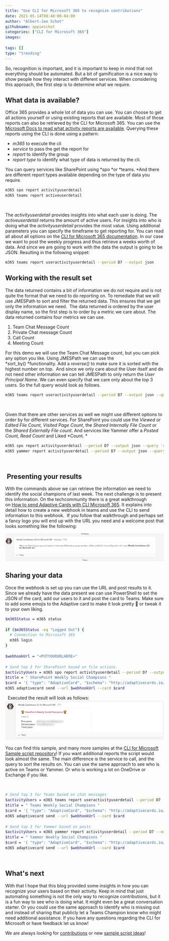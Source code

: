 ```yaml
---
title: "Use CLI for Microsoft 365 to recognize contributions"
date: 2021-05-14T08:40:00-04:00
author: "Albert-Jan Schot"
githubname: appieschot
categories: ["CLI for Microsoft 365"]
images:

tags: []
type: "trending"
---
```


So, recognition is important, and it is important to keep in mind that
not everything should be automated. But a bit of gamification is a nice
way to show people how they interact with different services. When
considering this approach, the first step is to determine what we
require. 

## What data is available?  

Office 365 provides a whole lot of data you can use. You can choose to
get all actions yourself or using existing reports that are available.
Most of those reports can also be retrieved by the CLI for Microsoft
365. You can use the [Microsoft Docs to read what activity reports are
available](https://docs.microsoft.com/microsoft-365/admin/activity-reports/activity-reports?view=o365-worldwide "Microsoft Docs to read what activity reports are available").
Querying these reports using the CLI is done using a pattern: 

-   *m365* to execute the cli
-   *service* to pass the get the report for
-   *report* to identify the group 
-   *report type* to identify what type of data is returned by the cli. 

You can query services like SharePoint using *spo *or *teams. *And there
are different report types available depending on the type of data you
require. 
 

```bash
m365 spo report activityuserdetail
m365 teams report activeuserdetail 
```
 

The *activityuserdetail* provides insights into what each user is doing.
The *activeuserdetail* returns the amount of active users. For insights
into who is doing what the *activityuserdetail* provides the most value.
Using additional parameters you can specify the timeframe to get
reporting for. You can read all about all options on the [CLI for
Microsoft 365
documentation](https://pnp.github.io/cli-microsoft365/cmd/tenant/report/report-activeusercounts/ "CLI for Microsoft 365 documentation").
In our case we want to post the weekly progress and thus retrieve a
weeks worth of data. And since we are going to work with the data the
output is going to be JSON. Resulting in the following snippet: 

```bash
m365 teams report useractivityuserdetail --period D7 --output json
```

## Working with the result set 

The data returned contains a bit of information we do not require and is
not quite the format that we need to do reporting on. To remediate that
we will use JMESPath to sort and filter the returned data. This ensures
that we get only the information we need. 
The data returned is ordered by the user display name, so the first step
is to order by a metric we care about. The data returned contains four
metrics we can use.

1.  Team Chat Message Count
2.  Private Chat message Count
3.  Call Count
4.  Meeting Count

For this demo we will use the Team Chat Message count, but you can pick
any option you like. Using JMESPath we can use the
*sort_by() *functionality. Add a *reverse()* to make sure it is sorted
with the highest number on top.  And since we only care about the User
itself and do not need other information we can tell JMESPath to only
return the *User Principal Name*. We can even specify that we care only
about the top 3 users. So the full query would look as follows. 
 

```bash
m365 teams report useractivityuserdetail --period D7 --output json --query 'reverse(sort_by(@, &\"Team Chat Message Count\")) | [0:3].\"User Principal Name\"'
```
 

Given that there are other services as well we might use different
options to order by for different services. For SharePoint you could use
the *Viewed or Edited File Count*, *Visited Page Count*, the *Shared
Internally File Count* or the *Shared Externally File count*. And
services like Yammer offer a *Posted Count, Read Count* and Liked
*Count. *
 

```bash
m365 spo report activityuserdetail --period D7 --output json --query 'reverse(sort_by(@, &\"Viewed Or Edited File Count\")) | [0:3].\"User Principal Name\"'
m365 yammer report activityuserdetail --period D7 --output json --query 'reverse(sort_by(@, &\"Posted Count\")) | [0:3].\"User Principal Name\"'
```
 

##  Presenting your results 

With the commands above we can retrieve the information we need to
identify the social champions of last week. The next challenge is to
present this information. On the techcommunity there is a great
walkthrough on [How to send Adaptive Cards with CLI Microsoft
365](https://techcommunity.microsoft.com/t5/microsoft-365-pnp-blog/how-to-send-adaptive-cards-with-cli-microsoft-365/ba-p/2143466 "How to send Adaptive Cards with CLI Microsoft 365").
It explains into detail how to create a new webhook in teams and use the
CLI to send information to this webhook.  If you follow that walkthrough
and perhaps set a fancy logo you will end up with the URL you need and a
welcome post that looks something like the following: 

![social-webhook.png](images/social-webhook.png)

## Sharing your data 

Once the webhook is set up you can use the URL and post results to it.
Since we already have the data present we can use PowerShell to set the
JSON of the card, add our users to it and post the card to Teams. Make
sure to add some emojis to the Adaptive card to make it look pretty 🦾
or tweak it to your own liking. 
 
```bash
$m365Status = m365 status

if ($m365Status -eq "Logged Out") {
  # Connection to Microsoft 365
  m365 login
}

$webhookUrl = "<PUTYOURURLHERE>"

# Send top 3 for SharePoint based on file actions.
$activityUsers = m365 spo report activityuserdetail --period D7 --output json --query 'reverse(sort_by(@, &"Viewed Or Edited File Count")) | [0:3]."User Principal Name"' | ConvertFrom-Json
$title = " SharePoint Weekly Social Champions "
$card = '{ "type": "AdaptiveCard", "$schema": "http://adaptivecards.io/schemas/adaptive-card.json", "version": "1.2", "body": [  {  "type": "TextBlock",  "text": "'+$($title)+'",  "wrap": true,  "size": "Medium",  "weight": "Bolder",  "color": "Attention"  },  {  "type": "TextBlock",  "wrap": true,  "text": "Week '+$(get-date -UFormat %V)+'",  "fontType": "Default",  "size": "Small",  "weight": "Lighter",  "isSubtle": true  },  {  "type": "FactSet",  "facts": [   {   "title": "First place",   "value": "'+$($activityUsers[0])+'"   },   {   "title": "Second place",   "value": "'+$($activityUsers[1])+'"   },   {   "title": "Third place",   "value": "'+$($activityUsers[2])+'"   }  ]  } ] }'
m365 adaptivecard send --url $webhookUrl --card $card
```
 
Executed the result will look as follows:  
![2021-07-29_17-51-58.png](images/2021-07-29_17-51-58.png)


You can find this sample, and many more samples at the [CLI for
Microsoft Sample script
repository](https://pnp.github.io/cli-microsoft365/sample-scripts/ "CLI for Microsoft Sample script repository")!
If you want additional reports the script would look almost the same.
The main difference is the service to call, and the query to sort the
results on. You can use the same approach to see who is active on Teams
or Yammer. Or who is working a lot on OneDrive or Exchange if you like. 

 

```bash
# Send top 3 for Teams based on chat messages
$activityUsers = m365 teams report useractivityuserdetail --period D7 --output json --query 'reverse(sort_by(@, &"Team Chat Message Count")) | [0:3]."User Principal Name"' | ConvertFrom-Json
$title = " Teams Weekly Social Champions "
$card = '{ "type": "AdaptiveCard", "$schema": "http://adaptivecards.io/schemas/adaptive-card.json", "version": "1.2", "body": [  {  "type": "TextBlock",  "text": "'+$($title)+'",  "wrap": true,  "size": "Medium",  "weight": "Bolder",  "color": "Attention"  },  {  "type": "TextBlock",  "wrap": true,  "text": "Week '+$(get-date -UFormat %V)+'",  "fontType": "Default",  "size": "Small",  "weight": "Lighter",  "isSubtle": true  },  {  "type": "FactSet",  "facts": [   {   "title": "First place",   "value": "'+$($activityUsers[0])+'"   },   {   "title": "Second place",   "value": "'+$($activityUsers[1])+'"   },   {   "title": "Third place",   "value": "'+$($activityUsers[2])+'"   }  ]  } ] }'
m365 adaptivecard send --url $webhookUrl --card $card

# Send top 3 for Yammer based on posts
$activityUsers = m365 yammer report activityuserdetail --period D7 --output json --query 'reverse(sort_by(@, &"Posted Count")) | [0:3]."User Principal Name"' | ConvertFrom-Json
$title = " Yammer Weekly Social Champions "
$card = '{ "type": "AdaptiveCard", "$schema": "http://adaptivecards.io/schemas/adaptive-card.json", "version": "1.2", "body": [  {  "type": "TextBlock",  "text": "'+$($title)+'",  "wrap": true,  "size": "Medium",  "weight": "Bolder",  "color": "Attention"  },  {  "type": "TextBlock",  "wrap": true,  "text": "Week '+$(get-date -UFormat %V)+'",  "fontType": "Default",  "size": "Small",  "weight": "Lighter",  "isSubtle": true  },  {  "type": "FactSet",  "facts": [   {   "title": "First place",   "value": "'+$($activityUsers[0])+'"   },   {   "title": "Second place",   "value": "'+$($activityUsers[1])+'"   },   {   "title": "Third place",   "value": "'+$($activityUsers[2])+'"   }  ]  } ] }'
m365 adaptivecard send --url $webhookUrl --card $card
```
 
## What's next 

With that I hope that this blog provided some insights in how you can
recognize your users based on their activity. Keep in mind that just
automating something is not the only way to recognize contributions, but
it is a fun way to see who is doing what. It might even be a great
conversation starter. Or you could use the same approach to identify who
is missing out and instead of sharing that publicly let a Teams Champion
know who might need additional assistance. If you have any questions
regarding the CLI for Microsoft or have feedback let us know! 

We are
always looking for
[contributions](https://github.com/pnp/cli-microsoft365/issues "contributions")
or new [sample script
ideas](https://aka.ms/cli-m365/new-sample-script "CLI for Microsoft 365 sample script ideas")! 

